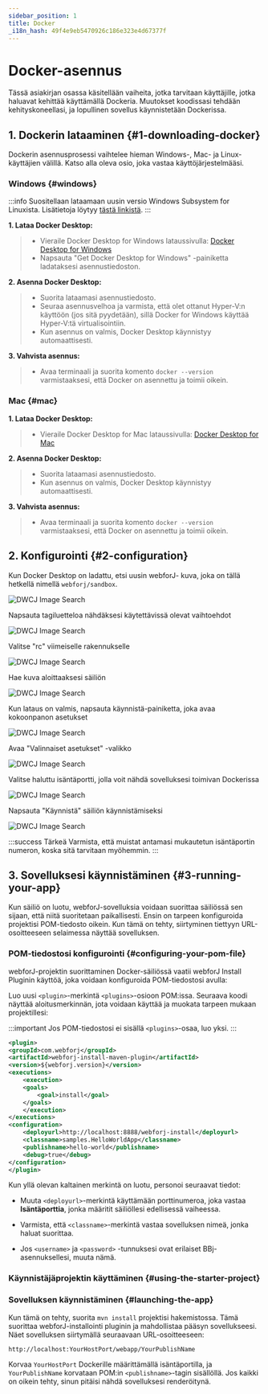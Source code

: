 ```yaml
---
sidebar_position: 1
title: Docker
_i18n_hash: 49f4e9eb5470926c186e323e4d67377f
---
```

# Docker-asennus

Tässä asiakirjan osassa käsitellään vaiheita, jotka tarvitaan käyttäjille, jotka haluavat kehittää käyttämällä Dockeria. Muutokset koodissasi tehdään kehityskoneellasi, ja lopullinen sovellus käynnistetään Dockerissa.

## 1. Dockerin lataaminen {#1-downloading-docker}

Dockerin asennusprosessi vaihtelee hieman Windows-, Mac- ja Linux-käyttäjien välillä. Katso alla oleva osio, joka vastaa käyttöjärjestelmääsi.

### Windows {#windows}

:::info
Suositellaan lataamaan uusin versio Windows Subsystem for Linuxista. Lisätietoja löytyy [tästä linkistä](https://learn.microsoft.com/en-us/windows/wsl/install).
:::

**1. Lataa Docker Desktop:**
>- Vieraile Docker Desktop for Windows lataussivulla: [Docker Desktop for Windows](https://www.docker.com/products/docker-desktop/)
>- Napsauta "Get Docker Desktop for Windows" -painiketta ladataksesi asennustiedoston.

**2. Asenna Docker Desktop:**
>- Suorita lataamasi asennustiedosto.
>- Seuraa asennusvelhoa ja varmista, että olet ottanut Hyper-V:n käyttöön (jos sitä pyydetään), sillä Docker for Windows käyttää Hyper-V:tä virtualisointiin.
>- Kun asennus on valmis, Docker Desktop käynnistyy automaattisesti.

**3. Vahvista asennus:**
>- Avaa terminaali ja suorita komento `docker --version` varmistaaksesi, että Docker on asennettu ja toimii oikein.

### Mac {#mac}

**1. Lataa Docker Desktop:**
>- Vieraile Docker Desktop for Mac lataussivulla: [Docker Desktop for Mac](https://www.docker.com/products/docker-desktop/)

**2. Asenna Docker Desktop:**
>- Suorita lataamasi asennustiedosto.
>- Kun asennus on valmis, Docker Desktop käynnistyy automaattisesti.

**3. Vahvista asennus:**
>- Avaa terminaali ja suorita komento `docker --version` varmistaaksesi, että Docker on asennettu ja toimii oikein.

## 2. Konfigurointi {#2-configuration}

Kun Docker Desktop on ladattu, etsi uusin webforJ- kuva, joka on tällä hetkellä nimellä `webforj/sandbox`.

![DWCJ Image Search](/img/bbj-installation/docker/Step_1l.png#rounded-border)

Napsauta tagiluetteloa nähdäksesi käytettävissä olevat vaihtoehdot

![DWCJ Image Search](/img/bbj-installation/docker/Step_2l.png#rounded-border)

Valitse "rc" viimeiselle rakennukselle

![DWCJ Image Search](/img/bbj-installation/docker/Step_3l.png#rounded-border)

Hae kuva aloittaaksesi säiliön

![DWCJ Image Search](/img/bbj-installation/docker/Step_4l.png#rounded-border)

Kun lataus on valmis, napsauta käynnistä-painiketta, joka avaa kokoonpanon asetukset

![DWCJ Image Search](/img/bbj-installation/docker/Step_5l.png#rounded-border)

Avaa "Valinnaiset asetukset" -valikko

![DWCJ Image Search](/img/bbj-installation/docker/Step_6l.png#rounded-border)

Valitse haluttu isäntäportti, jolla voit nähdä sovelluksesi toimivan Dockerissa

![DWCJ Image Search](/img/bbj-installation/docker/Step_7l.png#rounded-border)

Napsauta "Käynnistä" säiliön käynnistämiseksi

![DWCJ Image Search](/img/bbj-installation/docker/Step_8l.png#rounded-border)

:::success Tärkeä
Varmista, että muistat antamasi mukautetun isäntäportin numeron, koska sitä tarvitaan myöhemmin.
:::

## 3. Sovelluksesi käynnistäminen {#3-running-your-app}

Kun säiliö on luotu, webforJ-sovelluksia voidaan suorittaa säiliössä sen sijaan, että niitä suoritetaan paikallisesti. Ensin on tarpeen konfiguroida projektisi POM-tiedosto oikein. Kun tämä on tehty, siirtyminen tiettyyn URL-osoitteeseen selaimessa näyttää sovelluksen.

### POM-tiedostosi konfigurointi {#configuring-your-pom-file}

webforJ-projektin suorittaminen Docker-säiliössä vaatii webforJ Install Pluginin käyttöä, joka voidaan konfiguroida POM-tiedostosi avulla:

Luo uusi `<plugin>`-merkintä `<plugins>`-osioon POM:issa. Seuraava koodi näyttää aloitusmerkinnän, jota voidaan käyttää ja muokata tarpeen mukaan projektillesi:

:::important
Jos POM-tiedostosi ei sisällä `<plugins>`-osaa, luo yksi.
:::

```xml
<plugin>
<groupId>com.webforj</groupId>
<artifactId>webforj-install-maven-plugin</artifactId>
<version>${webforj.version}</version>
<executions>
    <execution>
    <goals>
        <goal>install</goal>
    </goals>
    </execution>
</executions>
<configuration>
    <deployurl>http://localhost:8888/webforj-install</deployurl>
    <classname>samples.HelloWorldApp</classname>
    <publishname>hello-world</publishname>
    <debug>true</debug>
</configuration>
</plugin>
```

Kun yllä olevan kaltainen merkintä on luotu, personoi seuraavat tiedot:

- Muuta `<deployurl>`-merkintä käyttämään porttinumeroa, joka vastaa **Isäntäporttia**, jonka määritit säiliöllesi edellisessä vaiheessa.

- Varmista, että `<classname>`-merkintä vastaa sovelluksen nimeä, jonka haluat suorittaa.

- Jos `<username>` ja `<password>` -tunnuksesi ovat erilaiset BBj-asennuksellesi, muuta nämä.

### Käynnistäjäprojektin käyttäminen {#using-the-starter-project}

<ComponentArchetype
project="bbj-hello-world"
/>

### Sovelluksen käynnistäminen {#launching-the-app}

Kun tämä on tehty, suorita `mvn install` projektisi hakemistossa. Tämä suorittaa webforJ-installointi pluginin ja mahdollistaa pääsyn sovellukseesi. Näet sovelluksen siirtymällä seuraavaan URL-osoitteeseen:

`http://localhost:YourHostPort/webapp/YourPublishName`

Korvaa `YourHostPort` Dockerille määrittämällä isäntäportilla, ja `YourPublishName` korvataan POM:in `<publishname>`-tagin sisällöllä. Jos kaikki on oikein tehty, sinun pitäisi nähdä sovelluksesi renderöitynä.
